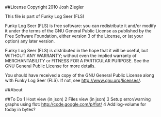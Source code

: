 ##License 
Copyright 2010 Josh Ziegler

This file is part of Funky Log Seer (FLS) 

Funky Log Seer (FLS) is free software: you can redistribute it and/or modify
it under the terms of the GNU General Public License as published by
the Free Software Foundation, either version 3 of the License, or
(at your option) any later version.

Funky Log Seer (FLS) is distributed in the hope that it will be useful,
but WITHOUT ANY WARRANTY; without even the implied warranty of
MERCHANTABILITY or FITNESS FOR A PARTICULAR PURPOSE. See the
GNU General Public License for more details.

You should have received a copy of the GNU General Public License
along with Funky Log Seer (FLS). If not, see <http://www.gnu.org/licenses/>.

##About


##To Do
1 Host view (in json)
2 Files view (in json)
3 Setup error/warning graphs using flot: http://code.google.com/p/flot/
4 Add log-volume for today in bytes?


